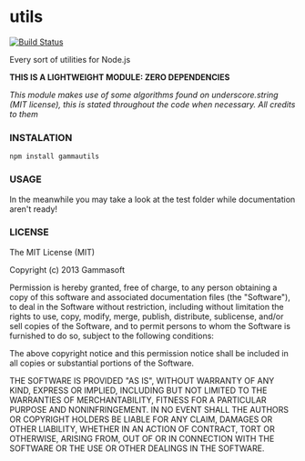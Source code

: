 utils
=====

[![Build Status](https://travis-ci.org/gammasoft/utils.png?branch=master)](https://travis-ci.org/gammasoft/utils)

Every sort of utilities for Node.js  

**THIS IS A LIGHTWEIGHT MODULE: ZERO DEPENDENCIES**  

*This module makes use of some algorithms found on underscore.string (MIT license), this is stated throughout the code when necessary. All credits to them*  

### INSTALATION

    npm install gammautils

### USAGE

In the meanwhile you may take a look at the test folder while documentation aren't ready!

### LICENSE

The MIT License (MIT)

Copyright (c) 2013 Gammasoft

Permission is hereby granted, free of charge, to any person obtaining a copy of
this software and associated documentation files (the "Software"), to deal in
the Software without restriction, including without limitation the rights to
use, copy, modify, merge, publish, distribute, sublicense, and/or sell copies of
the Software, and to permit persons to whom the Software is furnished to do so,
subject to the following conditions:

The above copyright notice and this permission notice shall be included in all
copies or substantial portions of the Software.

THE SOFTWARE IS PROVIDED "AS IS", WITHOUT WARRANTY OF ANY KIND, EXPRESS OR
IMPLIED, INCLUDING BUT NOT LIMITED TO THE WARRANTIES OF MERCHANTABILITY, FITNESS
FOR A PARTICULAR PURPOSE AND NONINFRINGEMENT. IN NO EVENT SHALL THE AUTHORS OR
COPYRIGHT HOLDERS BE LIABLE FOR ANY CLAIM, DAMAGES OR OTHER LIABILITY, WHETHER
IN AN ACTION OF CONTRACT, TORT OR OTHERWISE, ARISING FROM, OUT OF OR IN
CONNECTION WITH THE SOFTWARE OR THE USE OR OTHER DEALINGS IN THE SOFTWARE.
